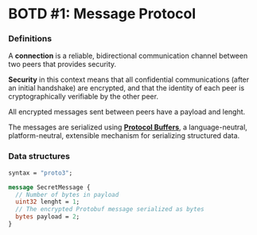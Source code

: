 # BOTD #1: Message Protocol

### Definitions

A **connection** is a reliable, bidirectional communication channel between two peers that provides security.

**Security** in this context means that all confidential communications (after an initial handshake) are encrypted, and that the identity of each peer is cryptographically verifiable by the other peer.

All encrypted messages sent between peers have a payload and lenght.

The messages are serialized using [**Protocol Buffers**](https://developers.google.com/protocol-buffers/), a language-neutral, platform-neutral, extensible mechanism for serializing structured data.


### Data structures

```protobuf
syntax = "proto3";

message SecretMessage {
  // Number of bytes in payload
  uint32 lenght = 1;
  // The encrypted Protobuf message serialized as bytes
  bytes payload = 2;
}
```

 